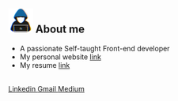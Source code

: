 	
## <picture><img src = "https://github.com/0xAbdulKhalid/0xAbdulKhalid/raw/main/assets/mdImages/about_me.gif" width = 50px></picture> **About me**

- A passionate Self-taught Front-end developer
- My personal website [link](https://mujahidin.netlify.app)
- My resume [link](https://www.canva.com/design/DAFX1V5VT_0/MHEZoNPdG-Drs8fCJYAqkQ/view?utm_content=DAFX1V5VT_0&utm_campaign=designshare&utm_medium=link&utm_source=publishsharelink)
<br>
<div style={{display:"flex">
<a href="https://www.linkedin.com/in/mujahidin-8a5296242" target="_blank">
Linkedin
</a>
<a href="mailto:mujahidin28394@gmail.com" target="_blank">
Gmail
</a>
	<a href="https://medium.com/@mujahidindev" target="_blank">
Medium
</a>
</div>
	


